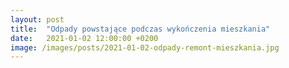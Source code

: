 ```yaml
---
layout: post
title:  "Odpady powstające podczas wykończenia mieszkania"
date:   2021-01-02 12:00:00 +0200
image: /images/posts/2021-01-02-odpady-remont-mieszkania.jpg
---
```

